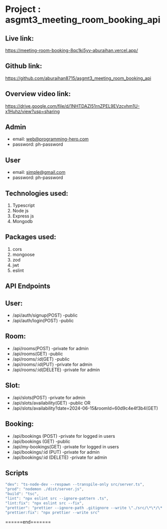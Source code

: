 # Project : asgmt3_meeting_room_booking_api

## Live link:

https://meeting-room-booking-8qc1ki5yv-aburaihan.vercel.app/

## Github link:

https://github.com/aburaihan8715/asgmt3_meeting_room_booking_api

## Overview video link:

https://drive.google.com/file/d/1NHTDAZI51rnZPEL9EVzcvhm1U-x1Huhz/view?usp=sharing

## Admin

- email: web@programming-hero.com
- password: ph-password

## User

- email: simple@gmail.com
- password: ph-password

## Technologies used:

1. Typescript
2. Node js
3. Express js
4. Mongodb

## Packages used:

1. cors
2. mongoose
3. zod
4. jwt
5. eslint

## API Endpoints

## User:

- /api/auth/signup(POST) -public
- /api/auth/login(POST) -public

## Room:

- /api/rooms(POST) -private for admin
- /api/rooms(GET) -public
- /api/rooms/:id(GET) -public
- /api/rooms/:id(PUT) -private for admin
- /api/rooms/:id(DELETE) -private for admin

## Slot:

- /api/slots(POST) -private for admin
- /api/slots/availability(GET) -public
  OR
- /api/slots/availability?date=2024-06-15&roomId=60d9c4e4f3b4(GET)

## Booking:

- /api/bookings (POST) -private for logged in users
- /api/bookings (GET) -public
- /api/my-bookings(GET) -private for logged in users
- /api/bookings/:id (PUT) -private for admin
- /api/bookings/:id (DELETE) -private for admin

## Scripts

```js
"dev": "ts-node-dev --respawn --transpile-only src/server.ts",
"prod": "nodemon ./dist/server.js",
"build": "tsc",
"lint": "npx eslint src --ignore-pattern .ts",
"lint:fix": "npx eslint src --fix",
"prettier": "prettier --ignore-path .gitignore --write \"./src/\*\*/\*.+(js|ts|json)\"",
"prettier:fix": "npx prettier --write src"
```

<p>======end=======</p>
